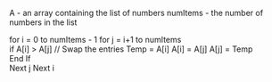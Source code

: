 A - an array containing the list of numbers
numItems - the number of numbers in the list

for i = 0 to numItems - 1
    for  j = i+1 to numItems               
        if A[i] > A[j]
            // Swap the entries
            Temp = A[i]
            A[i] = A[j]
            A[j] = Temp          
        End If    
    Next j
Next i